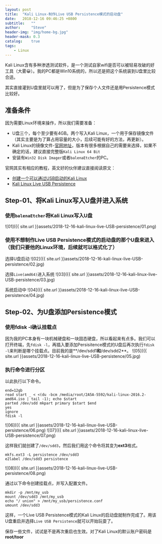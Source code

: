 ```yaml
---
layout: post
title:  "Kali Linux-制作Live USB Persistence模式的启动盘"
date:   2018-12-16 09:46:25 +0800
subtitle:   ""
author:     "Steve"
header-img: "img/home-bg.jpg"
header-mask: 0.3
catalog:    true
tags:
    - Linux
---
```


Kali Linux含有多种渗透测试软件，是一个测试自家wifi是否可以被轻易攻破的好工具（大雾😀）。我的PC都是Win10系统的，所以还是把这个系统装到U盘里比较合适。

其实直接灌到U盘里就可以用了，但是为了保存个人文件还是用Persistence模式比较好。

## 准备条件

因为需要Linux环境来操作，所以我们需要准备：
- U盘三个，每个至少要有4GB。两个写入Kali Linux，一个用于保存镜像文件（其实主要是为了算占用容量的大小，后续可能有好的方法，再更新）。
- Kali Linux的镜像文件-[官网地址](https://www.kali.org/downloads/)，版本有很多根据自己的需要来选择，如果不确定的话，建议直接完整版`Kali Linux 64 Bit`
- 安装有`Win32 Disk Imager`或者`balenaEtcher`的PC。

官网其实有相应的教程，英文好的伙伴建议直接阅读原文：
- [创建一个可以通过USB启动的Kali Linux](https://docs.kali.org/downloading/kali-linux-live-usb-install)
- [Kali Linux Live USB Persistence](https://docs.kali.org/downloading/kali-linux-live-usb-persistence)

## Step-01、将Kali Linux写入U盘并进入系统

### 使用`balenaEtcher`将Kali Linux写入U盘
![01]({{ site.url }}assets/2018-12-16-kali-linux-live-USB-persistence/01.png)

### 使用不想制作Live USB Persistence模式的启动盘的那个U盘来进入（我们只要他的Linux环境，后续就可以格式化了）

选择U盘启动
![02]({{ site.url }}assets/2018-12-16-kali-linux-live-USB-persistence/02.jpg)

选择`Live(amd64)`进入系统
![03]({{ site.url }}assets/2018-12-16-kali-linux-live-USB-persistence/03.jpg)

系统启动中
![04]({{ site.url }}assets/2018-12-16-kali-linux-live-USB-persistence/04.jpg)

## Step-02、为U盘添加Persistence模式

### 使用fdisk -l确认挂载点

因为我的PC本身有一块机械硬盘和一块固态硬盘，所以看起来有点多。我们可以打开终端，先`fdisk -l`，再插入要添加Persisitence模式的U盘后再次执行`fdisk -l`来判断是哪个挂载点。目前我的是**/dev/sdd1**和**/dev/sdd2**。
![05]({{ site.url }}assets/2018-12-16-kali-linux-live-USB-persistence/05.jpg)

### 执行命令进行分区

以此执行以下命令。
```
end=12gb
read start _ < <(du -bcm /media/root/2A5A-5592/kali-linux-2016.2-amd64.iso | tail -1); echo $start
parted /dev/sdd mkpart primary $start $end
yes
ignore
fdisk -l
```
![06]({{ site.url }}assets/2018-12-16-kali-linux-live-USB-persistence/06.png)
![07]({{ site.url }}assets/2018-12-16-kali-linux-live-USB-persistence/07.png)

这样我们就创建了`/dev/sdd3`，然后我们用这个命令将其变为**ext3**格式。
```
mkfs.ext3 -L persistence /dev/sdd3
e2label /dev/sdd3 persistence
```
![08]({{ site.url }}assets/2018-12-16-kali-linux-live-USB-persistence/08.png)

通过以下命令创建挂载点，并写入配置文件。
```
mkdir -p /mnt/my_usb
mount /dev/sdd3 /mnt/my_usb
echo "/ union" > /mnt/my_usb/persistence.conf
umount /dev/sdd3
```

这样，一个Live USB Persistence模式的Kali Linux的启动盘就制作完成了。用该U盘重启并选择`Live USB Persistence`就可以开始玩耍了。

保存一些文件，试试是不是再次重启也生效。对了Kali Linux的默认账户密码是**root/toor**